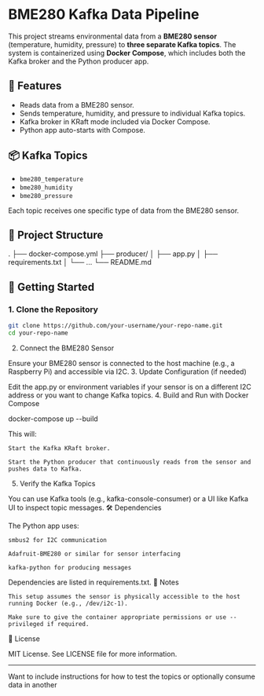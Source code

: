 

# BME280 Kafka Data Pipeline

This project streams environmental data from a **BME280 sensor** (temperature, humidity, pressure) to **three separate Kafka topics**. The system is containerized using **Docker Compose**, which includes both the Kafka broker and the Python producer app.

## 🧩 Features

- Reads data from a BME280 sensor.
- Sends temperature, humidity, and pressure to individual Kafka topics.
- Kafka broker in KRaft mode included via Docker Compose.
- Python app auto-starts with Compose.

## 📦 Kafka Topics

- `bme280_temperature`
- `bme280_humidity`
- `bme280_pressure`

Each topic receives one specific type of data from the BME280 sensor.

## 📁 Project Structure

. ├── docker-compose.yml ├── producer/ │ ├── app.py │ ├── requirements.txt │ └── ... └── README.md


## 🚀 Getting Started

### 1. Clone the Repository

```bash
git clone https://github.com/your-username/your-repo-name.git
cd your-repo-name
```
2. Connect the BME280 Sensor

Ensure your BME280 sensor is connected to the host machine (e.g., a Raspberry Pi) and accessible via I2C.
3. Update Configuration (if needed)

Edit the app.py or environment variables if your sensor is on a different I2C address or you want to change Kafka topics.
4. Build and Run with Docker Compose

docker-compose up --build

This will:

    Start the Kafka KRaft broker.

    Start the Python producer that continuously reads from the sensor and pushes data to Kafka.

5. Verify the Kafka Topics

You can use Kafka tools (e.g., kafka-console-consumer) or a UI like Kafka UI to inspect topic messages.
🛠️ Dependencies

The Python app uses:

    smbus2 for I2C communication

    Adafruit-BME280 or similar for sensor interfacing

    kafka-python for producing messages

Dependencies are listed in requirements.txt.
📌 Notes

    This setup assumes the sensor is physically accessible to the host running Docker (e.g., /dev/i2c-1).

    Make sure to give the container appropriate permissions or use --privileged if required.

📜 License

MIT License. See LICENSE file for more information.


---

Want to include instructions for how to test the topics or optionally consume data in another
